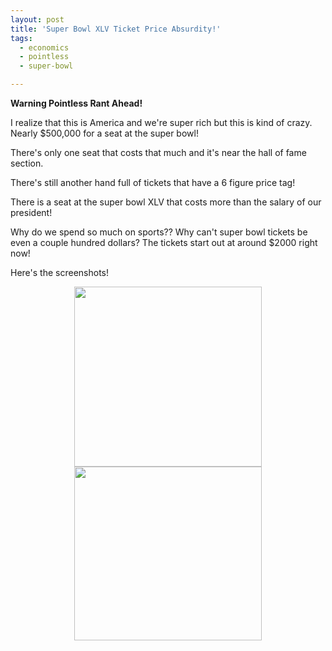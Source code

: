 ```yaml
---
layout: post
title: 'Super Bowl XLV Ticket Price Absurdity!'
tags:
  - economics
  - pointless
  - super-bowl

---
```


**Warning Pointless Rant Ahead!**

I realize that this is America and we're super rich but this is kind of crazy. Nearly $500,000 for a seat at the super bowl!

There's only one seat that costs that much and it's near the hall of fame section.

There's still another hand full of tickets that have a 6 figure price tag!

There is a seat at the super bowl XLV that costs more than the salary of our president!

Why do we spend so much on sports?? Why can't super bowl tickets be even a couple hundred dollars? The tickets start out at around $2000 right now!

Here's the screenshots!
<p style="text-align: center;"><a href="http://www.pointlessrants.com/wp-content/uploads/2011/01/Screenshot-1.png"><img class="size-medium wp-image-993 aligncenter" title="Screenshot-1" src="http://www.pointlessrants.com/wp-content/uploads/2011/01/Screenshot-1-300x288.png" alt="" width="300" height="288" /></a><a href="http://www.pointlessrants.com/wp-content/uploads/2011/01/Screenshot.png"><img class="size-medium wp-image-994 aligncenter" title="Screenshot" src="http://www.pointlessrants.com/wp-content/uploads/2011/01/Screenshot-300x278.png" alt="" width="300" height="278" /></a></p>
